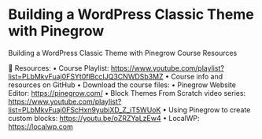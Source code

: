 # Building a WordPress Classic Theme with Pinegrow

Building a WordPress Classic Theme with Pinegrow Course Resources

🧰 Resources:
• Course Playlist: https://www.youtube.com/playlist?list=PLbMkvFuaj0FSYt0flBccIJQ3CNWDSb3MZ
• Course info and resources on GitHub
• Download the course files:
• Pinegrow Website Editor: https://pinegrow.com/
• Block Themes From Scratch video series: https://www.youtube.com/playlist?list=PLbMkvFuaj0FScHxn9yubiXD_Z_iT5WUoK
• Using Pinegrow to create custom blocks: https://youtu.be/oZRZYaLzEw4
• LocalWP: https://localwp.com
